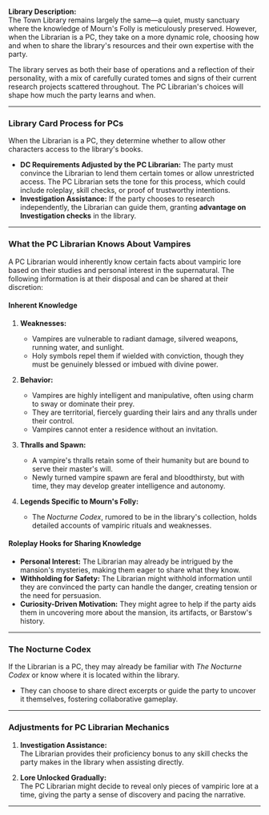 


**Library Description:**  
The Town Library remains largely the same—a quiet, musty sanctuary where the knowledge of Mourn's Folly is meticulously preserved. However, when the Librarian is a PC, they take on a more dynamic role, choosing how and when to share the library's resources and their own expertise with the party.

The library serves as both their base of operations and a reflection of their personality, with a mix of carefully curated tomes and signs of their current research projects scattered throughout. The PC Librarian's choices will shape how much the party learns and when.

---

### **Library Card Process for PCs**

When the Librarian is a PC, they determine whether to allow other characters access to the library's books.

- **DC Requirements Adjusted by the PC Librarian:** The party must convince the Librarian to lend them certain tomes or allow unrestricted access. The PC Librarian sets the tone for this process, which could include roleplay, skill checks, or proof of trustworthy intentions.  
- **Investigation Assistance:** If the party chooses to research independently, the Librarian can guide them, granting **advantage on Investigation checks** in the library.

---

### **What the PC Librarian Knows About Vampires**

A PC Librarian would inherently know certain facts about vampiric lore based on their studies and personal interest in the supernatural. The following information is at their disposal and can be shared at their discretion:

#### **Inherent Knowledge**

1. **Weaknesses:**
   - Vampires are vulnerable to radiant damage, silvered weapons, running water, and sunlight.  
   - Holy symbols repel them if wielded with conviction, though they must be genuinely blessed or imbued with divine power.

2. **Behavior:**
   - Vampires are highly intelligent and manipulative, often using charm to sway or dominate their prey.  
   - They are territorial, fiercely guarding their lairs and any thralls under their control.  
   - Vampires cannot enter a residence without an invitation.

3. **Thralls and Spawn:**
   - A vampire's thralls retain some of their humanity but are bound to serve their master's will.  
   - Newly turned vampire spawn are feral and bloodthirsty, but with time, they may develop greater intelligence and autonomy.

4. **Legends Specific to Mourn's Folly:**
   - The *Nocturne Codex*, rumored to be in the library's collection, holds detailed accounts of vampiric rituals and weaknesses.

#### **Roleplay Hooks for Sharing Knowledge**

- **Personal Interest:** The Librarian may already be intrigued by the mansion's mysteries, making them eager to share what they know.  
- **Withholding for Safety:** The Librarian might withhold information until they are convinced the party can handle the danger, creating tension or the need for persuasion.  
- **Curiosity-Driven Motivation:** They might agree to help if the party aids them in uncovering more about the mansion, its artifacts, or Barstow's history.

---

### **The Nocturne Codex**

If the Librarian is a PC, they may already be familiar with *The Nocturne Codex* or know where it is located within the library.

- They can choose to share direct excerpts or guide the party to uncover it themselves, fostering collaborative gameplay.

---

### **Adjustments for PC Librarian Mechanics**

1. **Investigation Assistance:**  
   The Librarian provides their proficiency bonus to any skill checks the party makes in the library when assisting directly.

2. **Lore Unlocked Gradually:**  
   The PC Librarian might decide to reveal only pieces of vampiric lore at a time, giving the party a sense of discovery and pacing the narrative.

---
